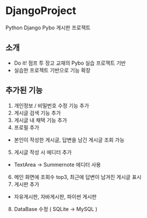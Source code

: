 # DjangoProject

Python Django Pybo 게시판 프로젝트

## 소개

- Do it! 점프 투 장고 교재의 Pybo 실습 프로젝트 기반
- 실습한 프로젝트 기반으로 기능 확장

## 추가된 기능

1. 개인정보 / 비밀번호 수정 기능 추가
2. 게시글 검색 기능 추가
3. 게시글 내 채택 기능 추가
4. 프로필 추가
  - 본인이 작성한 게시글, 답변을 남긴 게시글 조회 가능
5. 게시글 작성 시 에디터 추가
  - TextArea -> Summernote 에디터 사용
6. 메인 화면에 조회수 top3, 최근에 답변이 남겨진 게시글 표시 
7. 게시판 추가 
  - 자유게시판, 자바게시판, 파이썬 게시판
8. DataBase 수정 ( SQLite -> MySQL )
